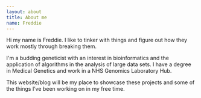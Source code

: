 ```yaml
---
layout: about
title: About me
name: Freddie
---
```



Hi my name is Freddie. I like to tinker with things and figure out how they work mostly through breaking them. 

I'm a budding geneticist with an interest in bioinformatics and the application of algorithms in the analysis of large data sets. I have a degree in Medical Genetics and work in a NHS Genomics Laboratory Hub.

This website/blog will be my place to showcase these projects and some of the things I’ve been working on in my free time.

